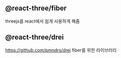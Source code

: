 ## @react-three/fiber

threejs를 react에서 쉽게 사용하게 해줌

## @react-three/drei

https://github.com/pmndrs/drei
fiber를 위한 라이브러리
